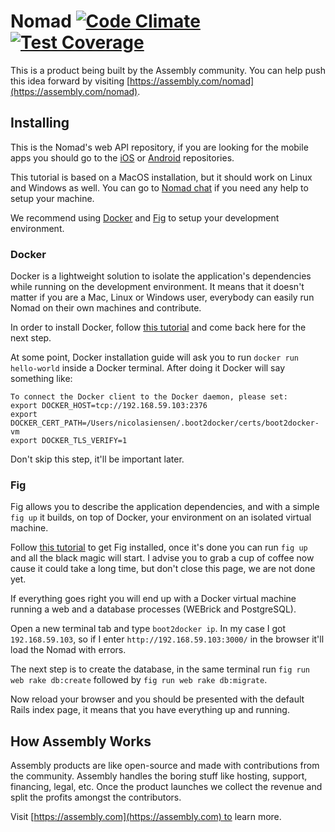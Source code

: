 # Nomad [![Code Climate](https://codeclimate.com/github/asm-products/nomad/badges/gpa.svg)](https://codeclimate.com/github/asm-products/nomad) [![Test Coverage](https://codeclimate.com/github/asm-products/nomad/badges/coverage.svg)](https://codeclimate.com/github/asm-products/nomad)

This is a product being built by the Assembly community. You can help push this idea forward by visiting [https://assembly.com/nomad](https://assembly.com/nomad).

## Installing

This is the Nomad's web API repository, if you are looking for the mobile apps you should go to the [iOS](https://github.com/asm-products/nomad-ios) or [Android](https://github.com/asm-products/nomad-android) repositories.

This tutorial is based on a MacOS installation, but it should work on Linux and Windows as well. You can go to [Nomad chat](https://assembly.com/chat/nomad) if you need any help to setup your machine.

We recommend using [Docker](https://www.docker.com/) and [Fig](http://www.fig.sh/index.html) to setup your development environment.

### Docker

Docker is a lightweight solution to isolate the application's dependencies while running on the development environment. It means that it doesn't matter if you are a Mac, Linux or Windows user, everybody can easily run Nomad on their own machines and contribute.

In order to install Docker, follow [this tutorial](https://docs.docker.com/installation/) and come back here for the next step.

At some point, Docker installation guide will ask you to run ```docker run hello-world``` inside a Docker terminal. After doing it Docker will say something like:

```
To connect the Docker client to the Docker daemon, please set:
export DOCKER_HOST=tcp://192.168.59.103:2376
export DOCKER_CERT_PATH=/Users/nicolasiensen/.boot2docker/certs/boot2docker-vm
export DOCKER_TLS_VERIFY=1
```

Don't skip this step, it'll be important later.

### Fig

Fig allows you to describe the application dependencies, and with a simple ```fig up``` it builds, on top of Docker, your environment on an isolated virtual machine.

Follow [this tutorial](http://www.fig.sh/install.html) to get Fig installed, once it's done you can run ```fig up``` and all the black magic will start. I advise you to grab a cup of coffee now cause it could take a long time, but don't close this page, we are not done yet.

If everything goes right you will end up with a Docker virtual machine running a web and a database processes (WEBrick and PostgreSQL).

Open a new terminal tab and type ```boot2docker ip```. In my case I got ```192.168.59.103```, so if I enter ```http://192.168.59.103:3000/``` in the browser it'll load the Nomad with errors.

The next step is to create the database, in the same terminal run ```fig run web rake db:create``` followed by ```fig run web rake db:migrate```.

Now reload your browser and you should be presented with the default Rails index page, it means that you have everything up and running.

## How Assembly Works

Assembly products are like open-source and made with contributions from the community. Assembly handles the boring stuff like hosting, support, financing, legal, etc. Once the product launches we collect the revenue and split the profits amongst the contributors.

Visit [https://assembly.com](https://assembly.com) to learn more.
